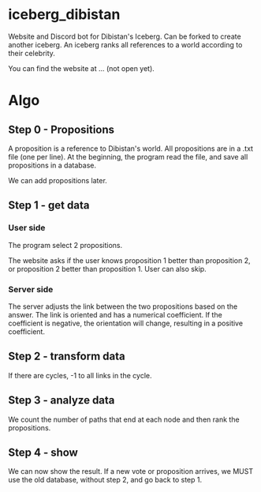 # iceberg_dibistan

Website and Discord bot for Dibistan's Iceberg. Can be forked to create another iceberg. An iceberg ranks all references to a world according to their celebrity.

You can find the website at ... (not open yet).

# Algo

## Step 0 - Propositions

A proposition is a reference to Dibistan's world. All propositions are in a .txt file (one per line). At the beginning, the program read the file, and save all propositions in a database.

We can add propositions later.

## Step 1 - get data

### User side

The program select 2 propositions.

The website asks if the user knows proposition 1 better than proposition 2, or proposition 2 better than proposition 1. User can also skip.

### Server side

The server adjusts the link between the two propositions based on the answer. The link is oriented and has a numerical coefficient. If the coefficient is negative, the orientation will change, resulting in a positive coefficient.

## Step 2 - transform data

If there are cycles, -1 to all links in the cycle.

## Step 3 - analyze data

We count the number of paths that end at each node and then rank the propositions.

## Step 4 - show

We can now show the result. If a new vote or proposition arrives, we MUST use the old database, without step 2, and go back to step 1.
